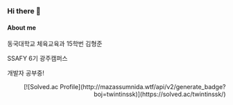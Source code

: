 ### Hi there 👋

#### About me
동국대학교 체육교육과 15학번 김형준

SSAFY 6기 광주캠퍼스

개발자 공부중!

<p align="right">
  [![Solved.ac Profile](http://mazassumnida.wtf/api/v2/generate_badge?boj=twintinssk)](https://solved.ac/twintinssk/)
</p>
<!--
**kimhyeongjun95/kimhyeongjun95** is a ✨ _special_ ✨ repository because its `README.md` (this file) appears on your GitHub profile.

Here are some ideas to get you started:

- 🔭 I’m currently working on ...
- 🌱 I’m currently learning ...
- 👯 I’m looking to collaborate on ...
- 🤔 I’m looking for help with ...
- 💬 Ask me about ...
- 📫 How to reach me: ...
- 😄 Pronouns: ...
- ⚡ Fun fact: ...
-->
